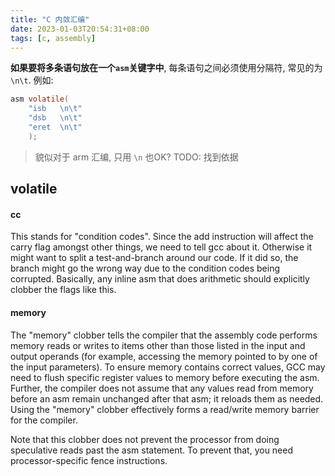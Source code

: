 ```yaml
---
title: "C 内敛汇编"
date: 2023-01-03T20:54:31+08:00
tags: [c, assembly]
---
```


**如果要将多条语句放在一个`asm`关键字中**, 每条语句之间必须使用分隔符, 常见的为`\n\t`. 例如:

```c
asm volatile(
    "isb   \n\t"
    "dsb   \n\t"
    "eret  \n\t"
    );
```

> 貌似对于 arm 汇编, 只用 `\n` 也OK? 
> TODO: 找到依据

## volatile

#### cc

This stands for "condition codes". Since the add instruction will affect the carry flag amongst other things, we need to tell gcc about it. Otherwise it might want to split a test-and-branch around our code. If it did so, the branch might go the wrong way due to the condition codes being corrupted. Basically, any inline asm that does arithmetic should explicitly clobber the flags like this.

#### memory
The "memory" clobber tells the compiler that the assembly code performs memory reads or writes to items other than those listed in the input and output operands (for example, accessing the memory pointed to by one of the input parameters). To ensure memory contains correct values, GCC may need to flush specific register values to memory before executing the asm. Further, the compiler does not assume that any values read from memory before an asm remain unchanged after that asm; it reloads them as needed. Using the "memory" clobber effectively forms a read/write memory barrier for the compiler.

Note that this clobber does not prevent the processor from doing speculative reads past the asm statement. To prevent that, you need processor-specific fence instructions.




